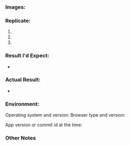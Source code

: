 <!-- To file a bug, fill out the information below. To file something else, like a suggestion or issue for discussion, delete the below and write what you want. -->

<!-- If they're relevant, images that show what happens when you trigger the bug. -->

### Images:

<!-- What steps can we take to recreate the bug? -->

### Replicate:

1.  <!-- Step 1 to Replicate the bug -->
2.  <!-- Step 2 to Replicate the bug -->
3.  <!-- Step 3 to Replicate the bug -->

<!-- What would you expect to happen when someone performs those steps? -->

### Result I'd Expect:

-

<!-- What actually happens when someone performs those steps? -->

### Actual Result:

-

<!-- What is the hardware and software on which this happened? If an environment category is missing, feel free to add it
Example:
Operating system and version: OSX 10.11
Browser type and version: Chrome v61.0.3163.100
App version or commit id at the time: f64d563
-->

### Environment:

Operating system and version:
Browser type and version:

<!-- Don't worry about this if you don't know it -->

App version or commit id at the time:

<!-- Anything else you wanted to express -->

### Other Notes
